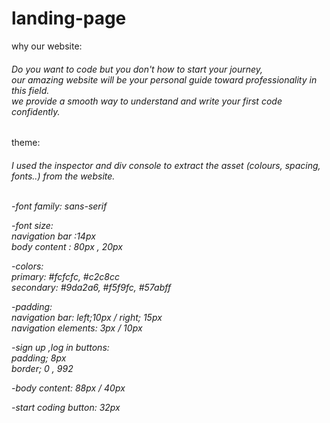 # landing-page<br>
why our website:<br>

<h6>Do you want to code but you don't how to start your journey,<br> 
our amazing website will be your personal guide toward professionality in this field. <br>
we provide a smooth way to understand and write your first code confidently. </h6>

theme:
<h6>I used the  inspector and div console to extract the asset  (colours, spacing, fonts..) from the website.<br><br>
 
-font family:  sans-serif <br>

-font size:  <br>
  navigation bar :14px <br>
  body content :  80px , 20px <br>

-colors:<br>
  primary:  #fcfcfc,  #c2c8cc<br>
  secondary: #9da2a6,  #f5f9fc,  #57abff <br>
  
-padding: <br>
  navigation bar:  left;10px / right; 15px <br>
  navigation elements:  3px / 10px <br>

-sign up ,log in buttons:  <br>
  padding; 8px <br>
  border; 0 , 992 <br>

-body content:  88px / 40px <br>

-start coding button:  32px 
  </h6>
